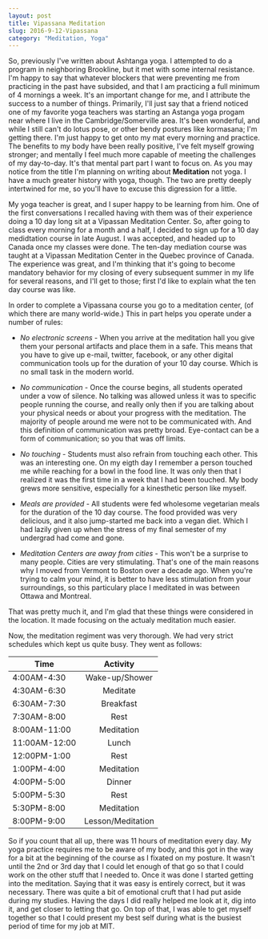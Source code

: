 ```yaml
---
layout: post
title: Vipassana Meditation
slug: 2016-9-12-Vipassana
category: "Meditation, Yoga"
---
```


So, previously I've written about Ashtanga yoga. I attempted to do a program in
neighboring Brookline, but it met with some internal resistance. I'm happy to say that
whatever blockers that were preventing me from practicing in the past have
subsided, and that I am practicing a full minimum of 4 mornings a week. It's an
important change for me, and I attribute the success to a number of things.
Primarily, I'll just say that a friend noticed one of my favorite yoga teachers
was starting an Astanga yoga progam near where I live in the
Cambridge/Somerville area. It's been wonderful, and while I still can't do lotus
pose, or other bendy postures like kormasana; I'm getting there. I'm just happy
to get onto my mat every morning and practice. The benefits to my body have been
really positive, I've felt myself growing stronger; and mentally I feel much
more capable of meeting the challenges of my day-to-day. It's that mental part
part I want to focus on. As you may notice from the title I'm
planning on writing about **Meditation** not yoga. I have a much greater history
with yoga, though. The two are pretty deeply intertwined for me, so you'll have
to excuse this digression for a little. 

My yoga teacher is great, and I super happy to be learning from him. One of the
first conversations I recalled having with them was of their experience doing a
10 day long sit at a Vipassan Meditation Center. So, after going to class every
morning for a month and a half, I decided to sign up for a 10 day medidtation
course in late August. I was accepted, and headed up to Canada once my classes were done.
The ten-day mediation course was taught at a Vipassan Meditation Center in the Quebec 
province of Canada. The experience was great, and I'm thinking that it's going
to become mandatory behavior for my closing of every subsequent summer in my 
life for several reasons, and I'll get to those; first I'd like to explain what the ten day course was like.

In order to complete a Vipassana course you go to a meditation center, (of which
there are many world-wide.) This in part helps you operate under a number of rules:
* *No electronic screens* - When you arrive at the meditation hall you give
   them your personal artifacts and place them in a safe. This means that you have to
   give up e-mail, twitter, facebook, or any other digital communication tools
   up for the duration of your 10 day course. Which is no small task in the modern world.

* *No communication* - Once the course begins, all students operated under a vow of
  silence. No talking was allowed unless it was to specific people running the course, and really only then if you are talking
  about your physical needs or about your progress with the meditation. The majority of
  people around me were not to be communicated with. And this definition of communication was pretty broad. Eye-contact can be a form
  of communication; so you that was off limits.

* *No touching* - Students must also refrain from touching each other. This was an interesting one. On my eigth day I remember a person touched me while reaching for a bowl in the food line. It was only then that I realized it was the first time in a week that I had been touched. My body grews more sensitive, especially for a kinesthetic person like myself.

* *Meals are provided* - All students were fed wholesome vegetarian meals for
  the duration of the 10 day course. The food provided was very
  delicious, and it also jump-started me back into a vegan diet. Which I had
  lazily given up when the stress of my final semester of my undergrad had come
  and gone.

* *Meditation Centers are away from cities* - This won't be a surprise to many
  people. Cities are very stimulating. That's one of the main reasons why I
  moved from Vermont to Boston over a decade ago. When you're trying to calm
  your mind, it is better to have less stimulation from your surroundings, so
  this particulary place I meditated in was between Ottawa and Montreal.

That was pretty much it, and I'm glad that these things were considered in the
location. It made focusing on the actualy meditation much easier. 

Now, the meditation regiment was very thorough. We had very strict schedules
which kept us quite busy. They went as follows:

| Time | Activity |
| ---- |:--------:|
| 4:00AM-4:30 | Wake-up/Shower |
| 4:30AM-6:30 | Meditate |
| 6:30AM-7:30 | Breakfast |
| 7:30AM-8:00 | Rest |
| 8:00AM-11:00 | Meditation |
| 11:00AM-12:00 | Lunch |
| 12:00PM-1:00 | Rest |
| 1:00PM-4:00 | Meditation |
| 4:00PM-5:00 | Dinner |
| 5:00PM-5:30 | Rest |
| 5:30PM-8:00 | Meditation |
| 8:00PM-9:00 | Lesson/Meditation |

So if you count that all up, there was 11 hours of meditation every day. My yoga
practice requires me to be aware of my body, and this got in the way for a bit at
the beginning of the course as I fixated on my posture. It wasn't until the 2nd or 3rd day that I could
let enough of that go so that I could work on the other stuff that I needed to. Once it
was done I started getting into the meditation. Saying that it was easy is
entirely correct, but it was necessary. There was quite a
bit of emotional cruft that I had put aside during my studies.
Having the days I did really helped me look at it, dig into it, and get closer
to letting that go. On top of that, I was able to get myself together so that I could present my best self during what is
the busiest period of time for my job at MIT.
